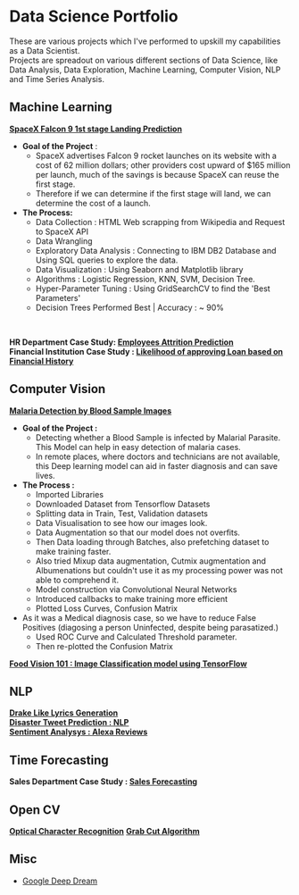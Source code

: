 # Data Science Portfolio
These are various projects which I've performed to upskill my capabilities as a Data Scientist.<br>
Projects are spreadout on various different sections of Data Science, like Data Analysis, Data Exploration, Machine Learning, Computer Vision, NLP and Time Series Analysis. 


## Machine Learning
**[SpaceX Falcon 9 1st stage Landing Prediction](https://github.com/ayushs0911/IBM-Capstone-Project)**
- **Goal of the Project** : 
  - SpaceX advertises Falcon 9 rocket launches on its website with a cost of 62 million dollars; other providers cost upward of $165 million per launch, much of the savings is because SpaceX can reuse the first stage. 
  - Therefore if we can determine if the first stage will land, we can determine the cost of a launch. 
- **The Process:**
  - Data Collection : HTML Web scrapping from Wikipedia and Request to SpaceX API
  - Data Wrangling 
  - Exploratory Data Analysis : Connecting to IBM DB2 Database and Using SQL queries to explore the data. 
  - Data Visualization : Using Seaborn and Matplotlib library 
  - Algorithms : Logistic Regression, KNN, SVM, Decision Tree. 
  - Hyper-Parameter Tuning : Using GridSearchCV to find the 'Best Parameters'
  - Decision Trees Performed Best | Accuracy : ~ 90%
<br>

**HR Department Case Study: [Employees Attrition Prediction](https://github.com/ayushs0911/Projects/blob/main/HR%20Department:%20Attrition%20Prediction.ipynb)** <br>
**Financial Institution Case Study : [Likelihood of approving Loan based on Financial History](https://github.com/ayushs0911/Projects/blob/main/Likelihood_of_approving_a_Loan.ipynb)**

## Computer Vision 
**[Malaria Detection by Blood Sample Images](https://github.com/ayushs0911/Projects/blob/main/Malaria__detection.ipynb)**<br>
- **Goal of the Project :** 
  - Detecting whether a Blood Sample is infected by Malarial Parasite. This Model can help in easy detection of malaria cases. 
  - In remote places, where doctors and technicians are not available, this Deep learning model can aid in faster diagnosis and can save lives.
- **The Process :**
  - Imported Libraries
  - Downloaded Dataset from Tensorflow Datasets
  - Splitting data in Train, Test, Validation datasets
  - Data Visualisation to see how our images look.
  - Data Augmentation so that our model does not overfits.
  - Then Data loading through Batches, also prefetching dataset to make training faster.
  - Also tried Mixup data augmentation, Cutmix augmentation and Albumenations but couldn't use it as my processing power was not able to comprehend it.
  - Model construction via Convolutional Neural Networks
  - Introduced callbacks to make training more efficient
  - Plotted Loss Curves, Confusion Matrix
- As it was a Medical diagnosis case, so we have to reduce False Positives (diagosing a person Uninfected, despite being parasatized.)
  - Used ROC Curve and Calculated Threshold parameter.
  - Then re-plotted the Confusion Matrix


**[Food Vision 101 : Image Classification model using TensorFlow](https://github.com/ayushs0911/Projects/blob/main/Food_Vision_Image_Classificaton_TensorFlow.ipynb)**<br>

## NLP
**[Drake Like Lyrics Generation](https://github.com/ayushs0911/Projects/blob/main/NLP/Drake_Lyrics_Generator.ipynb)**<br>
**[Disaster Tweet Prediction : NLP](https://github.com/ayushs0911/Projects/blob/main/Disaster_tweets_Predictor.ipynb)**<br>
**[Sentiment Analysys : Alexa Reviews](https://github.com/ayushs0911/Projects/blob/main/Sentiment_Analysis_Amazon_Alexa.ipynb)**

## Time Forecasting
**Sales Department Case Study : [Sales Forecasting](https://github.com/ayushs0911/Projects/blob/main/Sales_Forecast_using_Facebook_Prophet.ipynb)**

## Open CV
**[Optical Character Recognition](https://github.com/ayushs0911/OpenCV/blob/main/OCR_.ipynb)**
**[Grab Cut Algorithm](https://github.com/ayushs0911/OpenCV/blob/main/GrabCut_Algorithm.ipynb)**

## Misc 
- [Google Deep Dream](https://github.com/ayushs0911/DeepDream)

